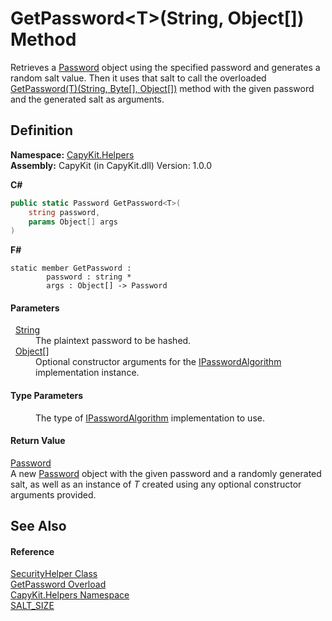 # GetPassword&lt;T&gt;(String, Object[]) Method


Retrieves a <a href="T_CapyKit_Password.md">Password</a> object using the specified password and generates a random salt value. Then it uses that salt to call the overloaded <a href="M_CapyKit_Helpers_SecurityHelper_GetPassword__1.md">GetPassword(T)(String, Byte[], Object[])</a> method with the given password and the generated salt as arguments.



## Definition
**Namespace:** <a href="N_CapyKit_Helpers.md">CapyKit.Helpers</a>  
**Assembly:** CapyKit (in CapyKit.dll) Version: 1.0.0

**C#**
``` C#
public static Password GetPassword<T>(
	string password,
	params Object[] args
)

```
**F#**
``` F#
static member GetPassword : 
        password : string * 
        args : Object[] -> Password 
```



#### Parameters
<dl><dt>  <a href="https://learn.microsoft.com/dotnet/api/system.string" target="_blank" rel="noopener noreferrer">String</a></dt><dd>The plaintext password to be hashed.</dd><dt>  <a href="https://learn.microsoft.com/dotnet/api/system.object" target="_blank" rel="noopener noreferrer">Object</a>[]</dt><dd>Optional constructor arguments for the <a href="T_CapyKit_IPasswordAlgorithm.md">IPasswordAlgorithm</a> implementation instance.</dd></dl>

#### Type Parameters
<dl><dt /><dd>The type of <a href="T_CapyKit_IPasswordAlgorithm.md">IPasswordAlgorithm</a> implementation to use.</dd></dl>

#### Return Value
<a href="T_CapyKit_Password.md">Password</a>  
A new <a href="T_CapyKit_Password.md">Password</a> object with the given password and a randomly generated salt, as well as an instance of *T* created using any optional constructor arguments provided.

## See Also


#### Reference
<a href="T_CapyKit_Helpers_SecurityHelper.md">SecurityHelper Class</a>  
<a href="Overload_CapyKit_Helpers_SecurityHelper_GetPassword.md">GetPassword Overload</a>  
<a href="N_CapyKit_Helpers.md">CapyKit.Helpers Namespace</a>  
<a href="F_CapyKit_Helpers_SecurityHelper_SALT_SIZE.md">SALT_SIZE</a>  
